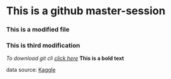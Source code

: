 
# This is a github master-session

### This is a modified file
<h3>This is third modification</h3>

<em>To download git cli [click here](https://git-scm.com/download/win)</em>
<strong>This is a bold text</strong>


data source: [Kaggle](https://www.kaggle.com/datasets/asaniczka/pc-parts-images-dataset-classification)



